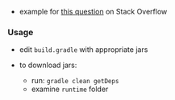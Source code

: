 
* example for [this question](https://stackoverflow.com/questions/64473840) on Stack Overflow

### Usage

* edit `build.gradle` with appropriate jars

* to download jars:
    * run: `gradle clean getDeps`
    * examine `runtime` folder
